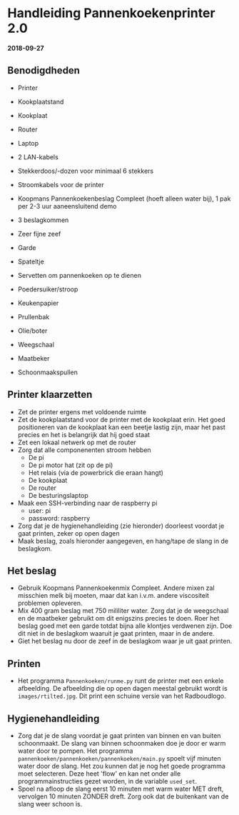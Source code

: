 # Handleiding Pannenkoekenprinter 2.0
**2018-09-27**

## Benodigdheden
  - Printer
  - Kookplaatstand
  - Kookplaat
  - Router
  - Laptop
  - 2 LAN-kabels
  - Stekkerdoos/-dozen voor minimaal 6 stekkers
  - Stroomkabels voor de printer

  - Koopmans Pannenkoekenbeslag Compleet (hoeft alleen water bij), 1 pak per 2-3
    uur aaneensluitend demo
  - 3 beslagkommen
  - Zeer fijne zeef
  - Garde
  - Spateltje
  - Servetten om pannenkoeken op te dienen
  - Poedersuiker/stroop
  - Keukenpapier 
  - Prullenbak
  - Olie/boter
  - Weegschaal
  - Maatbeker

  - Schoonmaakspullen

## Printer klaarzetten
  - Zet de printer ergens met voldoende ruimte
  - Zet de kookplaatstand voor de printer met de kookplaat erin. Het goed
    positioneren van de kookplaat kan een beetje lastig zijn, maar het past
    precies en het is belangrijk dat hij goed staat
  - Zet een lokaal netwerk op met de router
  - Zorg dat alle componenenten stroom hebben
    - De pi
    - De pi motor hat (zit op de pi)
    - Het relais (via de powerbrick die eraan hangt)
    - De kookplaat
    - De router
    - De besturingslaptop
  - Maak een SSH-verbinding naar de raspberry pi
    - user: pi
    - password: raspberry
  - Zorg dat je de hygienehandleiding (zie hieronder) doorleest voordat je gaat
    printen, zeker op open dagen
  - Maak beslag, zoals hieronder aangegeven, en hang/tape de slang in de
    beslagkom. 

## Het beslag
  - Gebruik Koopmans Pannenkoekenmix Compleet. Andere mixen zal misschien melk
    bij moeten, maar dat kan i.v.m. andere viscositeit problemen opleveren. 
  - Mix 400 gram beslag met 750 mililiter water. Zorg dat je de weegschaal en de
    maatbeker gebruikt om dit enigszins precies te doen.  Roer het beslag goed
    met een garde totdat bijna alle klontjes verdwenen zijn. Doe dit niet in de
    beslagkom waaruit je gaat printen, maar in de andere. 
  - Giet het beslag nu door de zeef in de beslagkom waar je uit gaat printen. 

## Printen
  - Het programma `Pannenkoeken/runme.py` runt de printer met een enkele
    afbeelding. De afbeelding die op open dagen meestal gebruikt wordt is
    `images/rtilted.jpg`. Dit print een schuine versie van het Radboudlogo. 

## Hygienehandleiding
  - Zorg dat je de slang voordat je gaat printen van binnen en van buiten
    schoonmaakt. De slang van binnen schoonmaken doe je door er warm water door
    te pompen. Het programma `pannenkoeken/pannenkoeken/pannenkoeken/main.py`
    spoelt vijf minuten water door de slang. Het zou kunnen dat je nog het goede
    programma moet selecteren. Deze heet 'flow' en kan net onder alle
    programmainstructies gezet worden, in de variable `used_set`. 
  - Spoel na afloop de slang eerst 10 minuten met warm water MET dreft,
    vervolgen 10 minuten ZONDER dreft. Zorg ook dat de buitenkant van de slang
    weer schoon is. 
